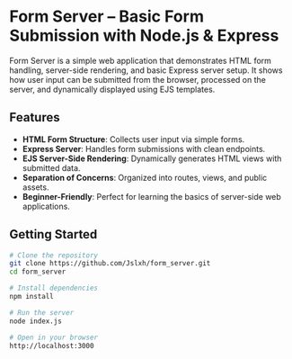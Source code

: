# Form Server – Basic Form Submission with Node.js & Express

Form Server is a simple web application that demonstrates HTML form handling, server-side rendering, and basic Express server setup.
It shows how user input can be submitted from the browser, processed on the server, and dynamically displayed using EJS templates.

## Features

* **HTML Form Structure**: Collects user input via simple forms.
* **Express Server**: Handles form submissions with clean endpoints.
* **EJS Server-Side Rendering**: Dynamically generates HTML views with submitted data.
* **Separation of Concerns**: Organized into routes, views, and public assets.
* **Beginner-Friendly**: Perfect for learning the basics of server-side web applications.

## Getting Started

```bash
# Clone the repository
git clone https://github.com/Jslxh/form_server.git
cd form_server

# Install dependencies
npm install

# Run the server
node index.js

# Open in your browser
http://localhost:3000
```
